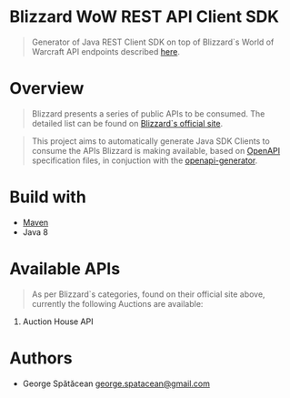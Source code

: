 # Blizzard WoW REST API Client SDK
>Generator of Java REST Client SDK on top of Blizzard`s World of Warcraft API 
endpoints described [here](https://develop.battle.net/documentation/world-of-warcraft/game-data-apis). 

# Overview
>Blizzard presents a series of public APIs to be consumed. The detailed list can be found on 
[Blizzard`s official site](https://develop.battle.net/documentation/world-of-warcraft/game-data-apis).

>This project aims to automatically generate Java SDK Clients to consume the APIs Blizzard is making available,
>based on [OpenAPI](https://github.com/OAI/OpenAPI-Specification) specification files, in conjuction with the [openapi-generator](https://github.com/OpenAPITools/openapi-generator).

# Build with
* [Maven](https://maven.apache.org/download.cgi)
* Java 8

# Available APIs
>As per Blizzard`s categories, found on their official site above, currently the following Auctions are available:
1. Auction House API

# Authors
* George Spătăcean <george.spatacean@gmail.com>
 